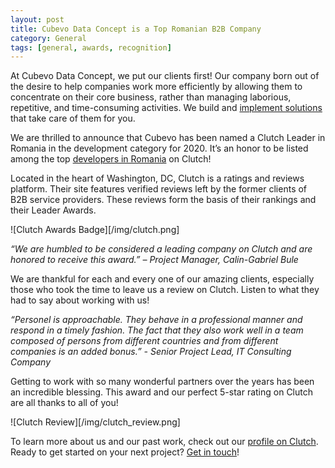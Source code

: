 ```yaml
---
layout: post
title: Cubevo Data Concept is a Top Romanian B2B Company
category: General
tags: [general, awards, recognition]
---
```


At Cubevo Data Concept, we put our clients first! Our company born out of the desire to help companies work more efficiently by allowing them to concentrate on their core business, rather than managing laborious, repetitive, and time-consuming activities. We build and [implement solutions](https://hackernoon.com/top-10-software-development-trends-for-2020-you-need-to-know-as293690) that take care of them for you.

We are thrilled to announce that Cubevo has been named a Clutch Leader in Romania in the development category for 2020. It’s an honor to be listed among the top [developers in Romania](https://clutch.co/ro/developers) on Clutch!

Located in the heart of Washington, DC, Clutch is a ratings and reviews platform. Their site features verified reviews left by the former clients of B2B service providers. These reviews form the basis of their rankings and their Leader Awards. 

![Clutch Awards Badge][/img/clutch.png]

*“We are humbled to be considered a leading company on Clutch and are honored to receive this award.” – Project Manager, Calin-Gabriel Bule*

We are thankful for each and every one of our amazing clients, especially those who took the time to leave us a review on Clutch. Listen to what they had to say about working with us!

*“Personel is approachable. They behave in a professional manner and respond in a timely fashion. The fact that they also work well in a team composed of persons from different countries and from different companies is an added bonus.” - Senior Project Lead, IT Consulting Company*

Getting to work with so many wonderful partners over the years has been an incredible blessing. This award and our perfect 5-star rating on Clutch are all thanks to all of you!

![Clutch Review][/img/clutch_review.png]

To learn more about us and our past work, check out our [profile on Clutch](https://clutch.co/profile/cubevo-data-concept). Ready to get started on your next project? [Get in touch](https://cubevodata.com/)!
